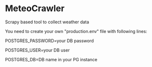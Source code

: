 # MeteoCrawler
Scrapy based tool to collect weather data

You need to create your own "production.env" file with following lines:

POSTGRES_PASSWORD=your DB password

POSTGRES_USER=your DB user

POSTGRES_DB=DB name in your PG instance
